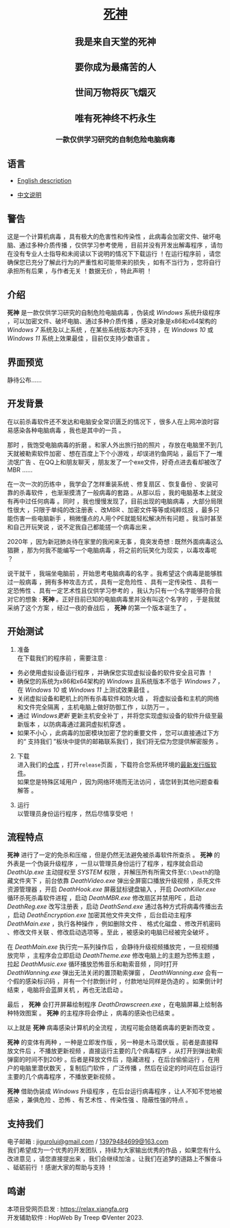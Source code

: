 <div align="center">
<!-- Title: -->
  <h1><a href="https://github.com/JiGuroLGC/Death/">死神</a></h1>
  <h2>我是来自天堂的死神</h2>
  <h2>要你成为最痛苦的人</h2>
  <h2>世间万物将灰飞烟灭</h2>
  <h2>唯有死神终不朽永生</h2>
<!-- Short description: -->
  <h3>一款仅供学习研究的自制危险电脑病毒</h3>
</div>

## 语言

* [English description](README.md)

* [中文说明](README.zh.md)

## 警告

这是一个计算机病毒 ，具有极大的危害性和传染性 ，此病毒会加密文件、破坏电脑、通过多种介质传播 ，仅供学习参考使用 ，目前并没有开发出解毒程序 ，请勿在没有专业人士指导和未阅读以下说明的情况下下载运行 ！在运行程序前 ，请您确保您已充分了解此行为的严重性和可能带来的损失 ，如有不当行为 ，您将自行承担所有后果 ，与作者无关 ！数据无价 ，特此声明 ！

## 介绍

**死神** 是一款仅供学习研究的自制危险电脑病毒 ，伪装成 *Windows* 系统升级程序 ，可以加密文件、破坏电脑、通过多种介质传播 ，感染对象是x86和x64架构的 *Windows 7* 系统及以上系统 ，在某些系统版本内不支持 ，在 *Windows 10* 或 *Windows 11* 系统上效果最佳 ，目前仅支持少数语言 。

## 界面预览

静待公布......

## 开发背景

在以前杀毒软件还不发达和电脑安全常识匮乏的情况下 ，很多人在上网冲浪时容易感染各种电脑病毒 ，我也是其中的一员 。

那时 ，我饱受电脑病毒的折磨 。和家人外出旅行拍的照片 ，存放在电脑里不到几天就被勒索软件加密 、想在百度上下个小游戏 ，却误进钓鱼网站 ，最后下了一堆流氓广告 、在QQ上和朋友聊天 ，朋友发了一个exe文件，好奇点进去看却被改了MBR ……

在一次一次的历练中 ，我学会了怎样重装系统 、修复扇区 、恢复备份 、安装可靠的杀毒软件 ，也渐渐摸清了一般病毒的套路 。从那以后 ，我的电脑基本上就没有再中过任何病毒 。同时 ，我也慢慢发现了，目前出现的电脑病毒 ，大部分局限性很大 ，只限于单纯的改注册表 、改MBR 、加密文件等等或纯粹炫技 ，最多只能伤害一些电脑新手 ，稍微懂点的人用个PE就能轻松解决所有问题 。我当时甚至和自己开玩笑说 ，说不定我自己都能搓一个病毒出来 。

2020年 ，因为新冠肺炎待在家里的我闲来无事 ，竟突发奇想 : 既然外面病毒这么猖獗 ，那为何我不能编写一个电脑病毒 ，将之前的玩笑化为现实 ，以毒攻毒呢 ？

说干就干 ，我端坐电脑前 ，开始思考电脑病毒的名字 。我希望这个病毒是能够胜过一般病毒 ，拥有多种攻击方式 ，具有一定危险性 、具有一定传染性 、具有一定恐怖性 、具有一定艺术性且仅供学习参考的 ，我认为只有一个名字能够符合我对它的想象 : **死神** 。正好目前已知的电脑病毒里并没有叫这个名字的 ，于是我就采纳了这个方案 ，经过一夜的奋战后 ， **死神** 的第一个版本诞生了 。

## 开始测试

1. 准备  
在下载我们的程序前 ，需要注意 :
  * 务必使用虚拟设备运行程序 ，并确保您实现虚拟设备的软件安全且可靠 ！
  * 确保您的系统为x86和x64架构的 *Windows* 且系统版本不低于 *Windows 7*  ，在 *Windows 10* 或 *Windows 11* 上测试效果最佳 。
  * 关闭虚拟设备和靶机上的所有杀毒软件和防火墙 ， 将虚拟设备和主机的网络和文件完全隔离 ，主机电脑上做好防御工作 ，以防万一 。
  * 通过 *Windows更新* 更新主机安全补丁 ，并将您实现虚拟设备的软件升级至最新版本 ，以防病毒通过漏洞虚拟机穿透 。
  * 如果不小心 ，此病毒的加密模块加密了您的重要文件 ，您可以直接通过下方的“ 支持我们 ”板块中提供的邮箱联系我们 ，我们将无偿为您提供解密服务 。

2. 下载  
进入我们的[仓库](https://github.com/JiGuroLGC/Death) ，打开`release`页面 ，下载符合您系统环境的[最新发行版软件](https://github.com/JiGuroLGC/Death/releases)。   
如果您是特殊区域用户 ，因为网络环境而无法访问 ，请您转到其他问题查看解答 。

3. 运行  
以管理员身份运行程序 ，然后尽情享受吧 ！

## 流程特点

**死神** 进行了一定的免杀和压缩 ，但是仍然无法避免被杀毒软件所查杀 。 **死神** 的外表是一个伪装升级程序 ，一旦以管理员身份运行了程序 ，程序就会启动 *DeathUp.exe* 主动提权至 *SYSTEM* 权限 ，并解压所有所需文件至`C:\Death`的隐藏文件夹下 ，前台依靠 *DeathVideo.exe* 弹出全屏窗口播放升级视频 ，杀死文件资源管理器 ，开启 *DeathHook.exe* 屏蔽鼠标键盘输入 ，开启 *DeathKiller.exe* 循环杀死杀毒软件进程 ，启动 *DeathMBR.exe* 修改扇区并禁用PE ，启动 *DeathReg.exe* 改写注册表 ，启动 *DeathSend.exe* 通过各种方式将病毒传播出去 ，启动 *DeathEncryption.exe* 加密其他文件夹文件 ，后台启动主程序 *DeathMain.exe* ，执行各种操作 ，例如删除文件 、 格式化磁盘 、修改开机密码 、修改文件关联 、修改启动选项等 。至此 ，被感染的电脑已经被完全破坏 。

在 *DeathMain.exe* 执行完一系列操作后 ，会静待升级视频播放完 ，一旦视频播放完毕 ，主程序会立即启动 *DeathTheme.exe* 修改电脑上的主题为恐怖主题 ，拉起 *DeathMusic.exe* 循环播放恐怖音乐和勒索音频 ，同时打开 *DeathWanning.exe* 弹出无法关闭的置顶勒索弹窗 ， *DeathWanning.exe* 会有一个假的感染标识码 ，并有一个付款倒计时 ，付款地址同样是伪造的 。如果倒计时结束 ，电脑将会蓝屏关机 ，再也无法启动 。

最后 ， **死神** 会打开屏幕绘制程序 *DeathDrawscreen.exe* ，在电脑屏幕上绘制各种特效图案 。 **死神** 的主程序将会停止 ，病毒的感染也已结束 。

以上就是 **死神** 病毒感染计算机的全流程 ，流程可能会随着病毒的更新而改变 。

**死神** 的变体有两种 ，一种是立即发作版 ，另一种是木马潜伏版 。前者是直接释放文件后 ，不播放更新视频 ，直接运行主要的几个病毒程序 ，从打开到弹出勒索弹窗的时间不到20秒 。后者是释放文件后 ，隐藏进程 ，在后台偷偷运行 ，在用户的电脑里潜伏数天 ，复制后门软件 ，广泛传播 ，然后在设定的时间在后台运行主要的几个病毒程序 ，不播放更新视频 。

**死神** 借助伪装成 *Windows* 升级程序 ，在后台运行病毒程序 ，让人不知不觉地被感染 ，兼俱危险 、恐怖 、有艺术性 、传染性强 、隐蔽性强的特点 。

## 支持我们

电子邮箱 : jigurolui@gmail.com / 13979484699@163.com  
我们希望成为一个优秀的开发团队 ，持续为大家输出优秀的作品 ，如果您有什么改进意见 ，请您直接提出来 ，我们会继续加油 。让我们在追梦的道路上不懈奋斗 、砥砺前行 ！感谢大家的帮助与支持 ！

## 鸣谢

本项目受网页启发 : https://relax.xiangfa.org  
开发辅助软件 : HopWeb By Treep  ©Venter 2023.